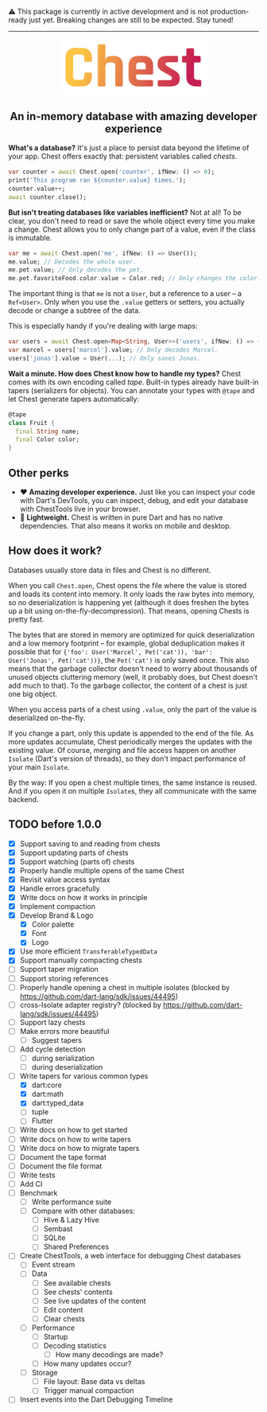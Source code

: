 ⚠ This package is currently in active development and is not production-ready just yet. Breaking changes are still to be expected. Stay tuned!

---

<center>
<img src="../logo.svg" width="300px" alt="Chest" />

## An in-memory database with amazing developer experience
</center>

**What's a database?**
It's just a place to persist data beyond the lifetime of your app. Chest offers exactly that: persistent variables called *chests*.

```dart
var counter = await Chest.open('counter', ifNew: () => 0);
print('This program ran ${counter.value} times.');
counter.value++;
await counter.close();
```

**But isn't treating databases like variables inefficient?**
Not at all! To be clear, you don't need to read or save the whole object every time you make a change.
Chest allows you to only change part of a value, even if the class is immutable.

```dart
var me = await Chest.open('me', ifNew: () => User());
me.value; // Decodes the whole user.
me.pet.value; // Only decodes the pet.
me.pet.favoriteFood.color.value = Color.red; // Only changes the color.
```

The important thing is that `me` is not a `User`, but a reference to a user – a `Ref<User>`.
Only when you use the `.value` getters or setters, you actually decode or change a subtree of the data.

This is especially handy if you're dealing with large maps:

```dart
var users = await Chest.open<Map<String, User>>('users', ifNew: () => {});
var marcel = users['marcel'].value; // Only decodes Marcel.
users['jonas'].value = User(...); // Only saves Jonas.
```

**Wait a minute. How does Chest know how to handle my types?**
Chest comes with its own encoding called *tape*. Built-in types already have built-in tapers (serializers for objects).
You can annotate your types with `@tape` and let Chest generate tapers automatically:

```dart
@tape
class Fruit {
  final String name;
  final Color color;
}
```

<!-- Tapers for types from other packages are also available to plug and play – for example, for tuple, Flutter, and TODO. -->

## Other perks

- ❤️ **Amazing developer experience.** Just like you can inspect your code with Dart's DevTools, you can inspect, debug, and edit your database with ChestTools live in your browser.
- 🎈 **Lightweight.** Chest is written in pure Dart and has no native dependencies. That also means it works on mobile and desktop.
<!-- - ⚡ **Fast.** Chest is fast. Unlike most other in-memory databases, it also minimizes startup-time. And if you want to tweak performance, profiling and statistics are built-in. -->

## How does it work?

Databases usually store data in files and Chest is no different.

When you call `Chest.open`, Chest opens the file where the value is stored and loads its content into memory.
It only loads the raw bytes into memory, so no deserialization is happening yet (although it does freshen the bytes up a bit using on-the-fly-decompression). That means, opening Chests is pretty fast.

The bytes that are stored in memory are optimized for quick deserialization and a low memory footprint – for example, global deduplication makes it possible that for `{'foo': User('Marcel', Pet('cat')), 'bar': User('Jonas', Pet('cat'))}`, the `Pet('cat')` is only saved once.
This also means that the garbage collector doesn't need to worry about thousands of unused objects cluttering memory (well, it probably does, but Chest doesn't add much to that). To the garbage collector, the content of a chest is just one big object.

When you access parts of a chest using `.value`, only the part of the value is deserialized on-the-fly.

If you change a part, only this update is appended to the end of the file. As more updates accumulate, Chest periodically merges the updates with the existing value.
Of course, merging and file access happen on another `Isolate` (Dart's version of threads), so they don't impact performance of your main `Isolate`.

By the way: If you open a chest multiple times, the same instance is reused. And if you open it on multiple `Isolate`s, they all communicate with the same backend.

## TODO before 1.0.0

- [x] Support saving to and reading from chests
- [x] Support updating parts of chests
- [x] Support watching (parts of) chests
- [x] Properly handle multiple opens of the same Chest
- [x] Revisit value access syntax
- [x] Handle errors gracefully
- [x] Write docs on how it works in principle
- [x] Implement compaction
- [x] Develop Brand & Logo
  - [x] Color palette
  - [x] Font
  - [x] Logo
- [x] Use more efficient `TransferableTypedData`
- [x] Support manually compacting chests
- [ ] Support taper migration
- [ ] Support storing references
- [ ] Properly handle opening a chest in multiple isolates (blocked by https://github.com/dart-lang/sdk/issues/44495)
- [ ] cross-Isolate adapter registry? (blocked by https://github.com/dart-lang/sdk/issues/44495)
- [ ] Support lazy chests
- [ ] Make errors more beautiful
  - [ ] Suggest tapers
- [ ] Add cycle detection
  - [ ] during serialization
  - [ ] during deserialization
- [ ] Write tapers for various common types
  - [x] dart:core
  - [x] dart:math
  - [x] dart:typed_data
  - [ ] tuple
  - [ ] Flutter
- [ ] Write docs on how to get started
- [ ] Write docs on how to write tapers
- [ ] Write docs on how to migrate tapers
- [ ] Document the tape format
- [ ] Document the file format
- [ ] Write tests
- [ ] Add CI
- [ ] Benchmark
  - [ ] Write performance suite
  - [ ] Compare with other databases:
    - [ ] Hive & Lazy Hive
    - [ ] Sembast
    - [ ] SQLite
    - [ ] Shared Preferences
- [ ] Create ChestTools, a web interface for debugging Chest databases
  - [ ] Event stream
  - [ ] Data
    - [ ] See available chests
    - [ ] See chests' contents
    - [ ] See live updates of the content
    - [ ] Edit content
    - [ ] Clear chests
  - [ ] Performance
    - [ ] Startup
    - [ ] Decoding statistics
      - [ ] How many decodings are made?
    - [ ] How many updates occur?
  - [ ] Storage
    - [ ] File layout: Base data vs deltas
    - [ ] Trigger manual compaction
- [ ] Insert events into the Dart Debugging Timeline
